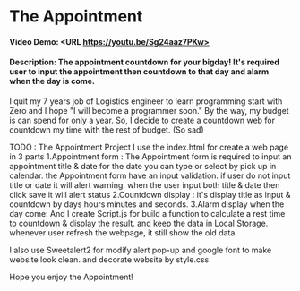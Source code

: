 # The Appointment

#### Video Demo: <URL https://youtu.be/Sg24aaz7PKw>

#### Description: The appointment countdown for your bigday! It's required user to input the appointment then countdown to that day and alarm when the day is come.

I quit my 7 years job of Logistics engineer to learn programming start with Zero
and I hope "I will become a programmer soon."
By the way, my budget is can spend for only a year.
So, I decide to create a countdown web for countdown my time with the rest of budget. (So sad)

TODO : The Appointment Project
I use the index.html for create a web page in 3 parts
1.Appointment form :
The Appointment form is required to input an appointment title & date
for the date you can type or select by pick up in calendar.
the Appointment form have an input validation. if user do not input title or date it will alert warning.
when the user input both title & date then click save it will alert status
2.Countdown display : it's display title as input & countdown by days hours minutes and seconds.
3.Alarm display when the day come:
And I create Script.js for build a function to calculate a rest time to countdown & display the result.
and keep the data in Local Storage. whenever user refresh the webpage, it still show the old data.

I also use Sweetalert2 for modify alert pop-up and google font to make website look clean.
and decorate website by style.css

Hope you enjoy the Appointment!
